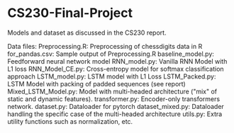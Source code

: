 # CS230-Final-Project

Models and dataset as discussed in the CS230 report. 

Data files: 
Preprocessing.R: Preprocessing of chessdigits data in R 
for_pandas.csv: Sample output of Preprocessing.R 
baseline_model.py: Feedforward neural network model 
RNN_model.py: Vanilla RNN Model with L1 loss 
RNN_Model_CE.py: Cross-entropy model for softmax classification approach
LSTM_model.py: LSTM model with L1 Loss 
LSTM_Packed.py: LSTM Model with packing of padded sequences (see report) 
Mixed_LSTM_Model.py: Model with multi-headed architecture ("mix" of static and dynamic features). 
transformer.py: Encoder-only transformers network. 
dataset.py: Dataloader for pytorch 
dataset_mixed.py: Dataloader handling the specific case of the multi-headed architecture
utils.py: Extra utility functions such as normalization, etc. 

